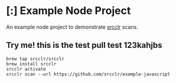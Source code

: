 # [:] Example Node Project

An example node project to demonstrate [srcclr](https://www.srcclr.com) scans.


## Try me! this is the test pull test 123kahjbs


```
brew tap srcclr/srcclr
brew install srcclr
srcclr activate
srcclr scan --url https://github.com/srcclr/example-javascript
```
